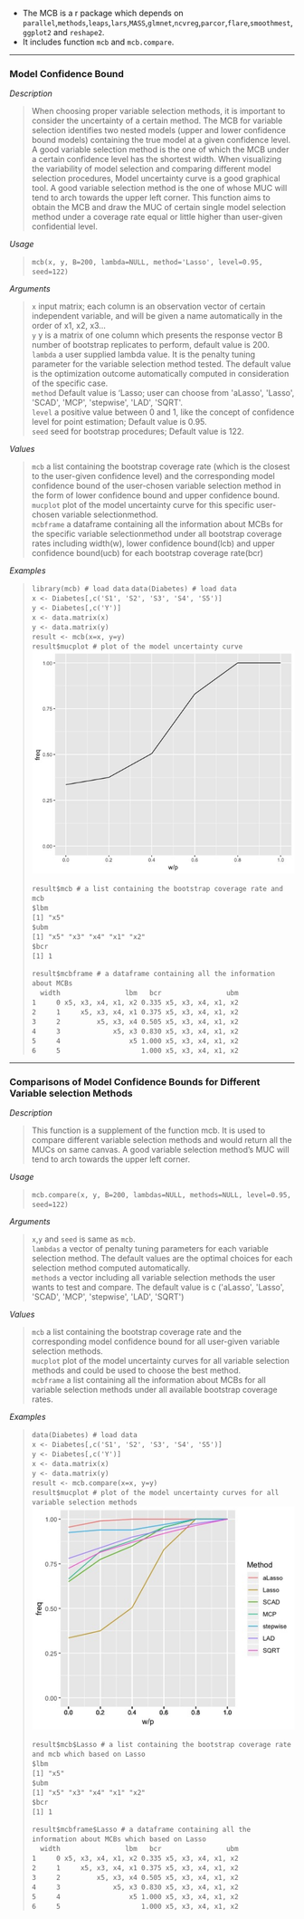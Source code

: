 * The MCB is a r package which depends on `parallel`,`methods`,`leaps`,`lars`,`MASS`,`glmnet`,`ncvreg`,`parcor`,`flare`,`smoothmest`,`ggplot2` and `reshape2`.
* It includes function `mcb` and `mcb.compare`.

---

### Model Confidence Bound
*Description*  
>When choosing proper variable selection methods, it is important to consider the uncertainty of a certain method. The MCB for variable selection identifies two nested models (upper and lower confidence bound models) containing the true model at a given confidence level. A good variable selection method is the one of which the MCB under a certain confidence level has the shortest width. When visualizing the variability of model selection and comparing different model selection procedures, Model uncertainty curve is a good graphical tool. A good variable selection method is the one of whose MUC will tend to arch towards the upper left corner. This function aims to obtain the MCB and draw the MUC of certain single model selection method under a coverage rate equal or little higher than user-given confidential level.
  
*Usage*
>```mcb(x, y, B=200, lambda=NULL, method='Lasso', level=0.95, seed=122)```
  
*Arguments*
>`x` input matrix; each column is an observation vector of certain independent variable, and will be given a name automatically in the order of x1, x2, x3…  
>`y` y is a matrix of one column which presents the response vector B	number of bootstrap replicates to perform, default value is 200.  
>`lambda` a user supplied lambda value. It is the penalty tuning parameter for the variable selection method tested. The default value is the optimization outcome automatically computed in consideration of the specific case.  
>`method` Default value is ‘Lasso; user can choose from 'aLasso', 'Lasso', 'SCAD', 'MCP', 'stepwise', 'LAD', 'SQRT'.  
>`level` a positive value between 0 and 1, like the concept of confidence level for point estimation; Default value is 0.95.  
>`seed` seed for bootstrap procedures; Default value is 122.  
  
*Values*  
>`mcb` a list containing the bootstrap coverage rate (which is the closest to the user-given confidence level) and the corresponding model confidence bound of the user-chosen variable selection method in the form of lower confidence bound and upper confidence bound.  
>`mucplot` plot of the model uncertainty curve for this specific user-chosen variable selectionmethod.  
>`mcbframe` a dataframe containing all the information about MCBs for the specific variable selectionmethod under all bootstrap coverage rates including width(w), lower confidence bound(lcb) and upper confidence bound(ucb) for each bootstrap coverage rate(bcr)  

*Examples*  
>```library(mcb) # load data```
>```data(Diabetes) # load data```  
>```x <- Diabetes[,c('S1', 'S2', 'S3', 'S4', 'S5')]```  
>```y <- Diabetes[,c('Y')]```  
>```x <- data.matrix(x)```  
>```y <- data.matrix(y)```  
>```result <- mcb(x=x, y=y)```  
>```result$mucplot # plot of the model uncertainty curve```  
>  ![](https://github.com/Heming0425/Model_Confidence_Bound/blob/master/example/mucplot1.jpeg)
>  
>```result$mcb # a list containing the bootstrap coverage rate and mcb```  
>```$lbm```  
>```[1] "x5"```  
>```$ubm```  
>```[1] "x5" "x3" "x4" "x1" "x2"```  
>```$bcr```  
>```[1] 1```  
>  
>```result$mcbframe # a dataframe containing all the information about MCBs```  
>```  width                lbm   bcr                ubm```  
>```1     0 x5, x3, x4, x1, x2 0.335 x5, x3, x4, x1, x2```  
>```2     1     x5, x3, x4, x1 0.375 x5, x3, x4, x1, x2```  
>```3     2         x5, x3, x4 0.505 x5, x3, x4, x1, x2```  
>```4     3             x5, x3 0.830 x5, x3, x4, x1, x2```  
>```5     4                 x5 1.000 x5, x3, x4, x1, x2```  
>```6     5                    1.000 x5, x3, x4, x1, x2```  
  
---

### Comparisons of Model Confidence Bounds for Different Variable selection Methods
*Description*  
>This function is a supplement of the function mcb. It is used to compare different variable selection methods and would return all the MUCs on same canvas. A good variable selection method’s MUC will tend to arch towards the upper left corner.
  
*Usage*
>```mcb.compare(x, y, B=200, lambdas=NULL, methods=NULL, level=0.95, seed=122)```
  
*Arguments*  
>`x`,`y` and `seed` is same as `mcb`.  
>`lambdas` a vector of penalty tuning parameters for each variable selection method. The default values are the optimal choices for each selection method computed automatically.  
>`methods` a vector including all variable selection methods the user wants to test and compare. The default value is c ('aLasso', 'Lasso', 'SCAD', 'MCP', 'stepwise', 'LAD', 'SQRT')  
  
*Values*
>`mcb` a list containing the bootstrap coverage rate and the corresponding model confidence bound for all user-given variable selection methods.  
>`mucplot` plot of the model uncertainty curves for all variable selection methods and could be used to choose the best method.  
>`mcbframe` a list containing all the information about MCBs for all variable selection methods under all available bootstrap coverage rates.  
  
*Examples*
>```data(Diabetes) # load data```  
>```x <- Diabetes[,c('S1', 'S2', 'S3', 'S4', 'S5')]```  
>```y <- Diabetes[,c('Y')]```  
>```x <- data.matrix(x)```  
>```y <- data.matrix(y)```  
>```result <- mcb.compare(x=x, y=y)```  
>```result$mucplot # plot of the model uncertainty curves for all variable selection methods```  
>  ![](https://github.com/Heming0425/Model_Confidence_Bound/blob/master/example/plot2.jpeg)  
>  
>```result$mcb$Lasso # a list containing the bootstrap coverage rate and mcb which based on Lasso```  
>```$lbm```  
>```[1] "x5"```  
>```$ubm```  
>```[1] "x5" "x3" "x4" "x1" "x2"```  
>```$bcr```  
>```[1] 1```  
>  
>```result$mcbframe$Lasso # a dataframe containing all the information about MCBs which based on Lasso```  
>```  width                lbm   bcr                ubm```  
>```1     0 x5, x3, x4, x1, x2 0.335 x5, x3, x4, x1, x2```  
>```2     1     x5, x3, x4, x1 0.375 x5, x3, x4, x1, x2```  
>```3     2         x5, x3, x4 0.505 x5, x3, x4, x1, x2```  
>```4     3             x5, x3 0.830 x5, x3, x4, x1, x2```  
>```5     4                 x5 1.000 x5, x3, x4, x1, x2```  
>```6     5                    1.000 x5, x3, x4, x1, x2```  
  
